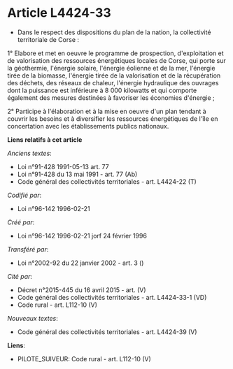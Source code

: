 # Article L4424-33

- Dans le respect des dispositions du plan de la nation, la collectivité territoriale de Corse :

1° Elabore et met en oeuvre le programme de prospection, d'exploitation et de valorisation des ressources énergétiques
locales de Corse, qui porte sur la géothermie, l'énergie solaire, l'énergie éolienne et de la mer, l'énergie tirée de la
biomasse, l'énergie tirée de la valorisation et de la récupération des déchets, des réseaux de chaleur, l'énergie hydraulique
des ouvrages dont la puissance est inférieure à 8 000 kilowatts et qui comporte également des mesures destinées à favoriser
les économies d'énergie ;

2° Participe à l'élaboration et à la mise en oeuvre d'un plan tendant à couvrir les besoins et à diversifier les ressources
énergétiques de l'île en concertation avec les établissements publics nationaux.

**Liens relatifs à cet article**

_Anciens textes_:

  - Loi n°91-428 1991-05-13 art. 77
  - Loi n°91-428 du 13 mai 1991 - art. 77 (Ab)
  - Code général des collectivités territoriales - art. L4424-22 (T)

_Codifié par_:

  - Loi n°96-142 1996-02-21

_Créé par_:

  - Loi n°96-142 1996-02-21 jorf 24 février 1996

_Transféré par_:

  - Loi n°2002-92 du 22 janvier 2002 - art. 3 ()

_Cité par_:

  - Décret n°2015-445 du 16 avril 2015 - art. (V)
  - Code général des collectivités territoriales - art. L4424-33-1 (VD)
  - Code rural - art. L112-10 (V)

_Nouveaux textes_:

  - Code général des collectivités territoriales - art. L4424-39 (V)

**Liens**:

  - PILOTE_SUIVEUR: Code rural - art. L112-10 (V)
